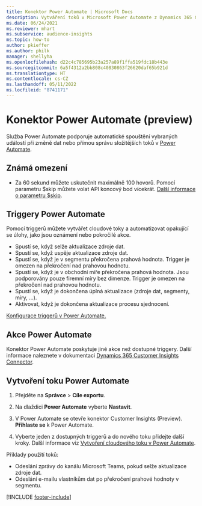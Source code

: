 ```yaml
---
title: Konektor Power Automate | Microsoft Docs
description: Vytváření toků v Microsoft Power Automate z Dynamics 365 Customer Insights.
ms.date: 06/24/2021
ms.reviewer: mhart
ms.subservice: audience-insights
ms.topic: how-to
author: pkieffer
ms.author: philk
manager: shellyha
ms.openlocfilehash: d22c4c785695b23a257a89f1ffa519fdc18b443e
ms.sourcegitcommit: 6a5f4312a2bb808c40830863f26620daf65b921d
ms.translationtype: HT
ms.contentlocale: cs-CZ
ms.lasthandoff: 05/11/2022
ms.locfileid: "8741171"
---
```

# <a name="power-automate-connector-preview"></a>Konektor Power Automate (preview)

Služba Power Automate podporuje automatické spouštění vybraných událostí při změně dat nebo přímou správu složitějších toků v [Power Automate](https://flow.microsoft.com/).

## <a name="known-limitations"></a>Známá omezení

- Za 60 sekund můžete uskutečnit maximálně 100 hovorů. Pomocí parametru $skip můžete volat API koncový bod vícekrát. [Další informace o parametru $skip](/connectors/customerinsights/#get-items-from-an-entity).

## <a name="power-automate-triggers"></a>Triggery Power Automate

Pomocí triggerů můžete vytvářet cloudové toky a automatizovat opakující se úlohy, jako jsou oznámení nebo pokročilé akce.

- Spustí se, když selže aktualizace zdroje dat.
- Spustí se, když uspěje aktualizace zdroje dat.
- Spustí se, když je v segmentu překročena prahová hodnota. Trigger je omezen na překročení nad prahovou hodnotu.
- Spustí se, když je v obchodní míře překročena prahová hodnota. Jsou podporovány pouze firemní míry bez dimenze. Trigger je omezen na překročení nad prahovou hodnotu.
- Spustí se, když je dokončena úplná aktualizace (zdroje dat, segmenty, míry, ...).
- Aktivovat, když je dokončena aktualizace procesu sjednocení.

[Konfigurace triggerů v Power Automate.](https://flow.microsoft.com/connectors/shared_customerinsights/dynamics-365-customer-insights-connector/)

## <a name="power-automate-actions"></a>Akce Power Automate

Konektor Power Automate poskytuje jiné akce než dostupné triggery. Další informace naleznete v dokumentaci [Dynamics 365 Customer Insights Connector](/connectors/customerinsights/).

## <a name="create-a-power-automate-flow"></a>Vytvoření toku Power Automate

1. Přejděte na **Správce** > **Cíle exportu**.

1. Na dlaždici **Power Automate** vyberte **Nastavit**.

1. V Power Automate se otevře konektor Customer Insights (Preview). **Přihlaste se** k Power Automate.

1. Vyberte jeden z dostupných triggerů a do nového toku přidejte další kroky. Další informace viz [Vytvoření cloudového toku v Power Automate](/power-automate/get-started-logic-flow).

Příklady použití toků: 
- Odeslání zprávy do kanálu Microsoft Teams, pokud selže aktualizace zdroje dat. 
- Odeslání e-mailu vlastníkům dat po překročení prahové hodnoty v segmentu.



[!INCLUDE [footer-include](includes/footer-banner.md)]

